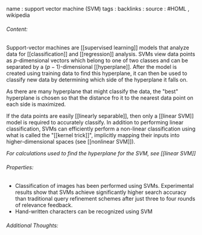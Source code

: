 name : support vector machine (SVM)
tags : 
backlinks : 
source : #HOML , wikipedia

###### Content:
Support-vector machines are [[supervised learning]] models that analyze data for [[classification]] and [[regression]] analysis. SVMs view data points as $p$-dimensional vectors which belong to one of two classes and can be separated by a $(p-1)$-dimensional [[hyperplane]].  After the model is created using training data to find this hyperplane, it can then be used to classify new data by determining which side of the hyperplane it falls on.

As there are many hyperplane that might classify the data, the "best" hyperplane is chosen so that the distance fro it to the nearest data point on each side is maximized.

If the data points are easily [[linearly separable]], then only a [[linear SVM]] model is required to accurately classify. In addition to performing linear classification, SVMs can efficiently perform a non-linear classification using what is called the "[[kernel trick]]", implicitly mapping their inputs into higher-dimensional spaces (see [[nonlinear SVM]]).

*For calculations used to find the hyperplane for the SVM, see [[linear SVM]]*

###### Properties:
- Classification of images has been performed using SVMs. Experimental results show that SVMs achieve significantly higher search accuracy than traditional query refinement schemes after just three to four rounds of relevance feedback.
- Hand-written characters can be recognized using SVM

###### Additional Thoughts:
